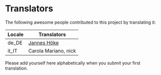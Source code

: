 # Translators

The following awesome people contributed to this project by translating it:

| Locale | Translators                                            |
|--------|--------------------------------------------------------|
| de_DE  | [Jannes Höke](https://github.com/jh0ker)               |
| it_IT  | Carola Mariano, nick                                   |

Please add yourself here alphabetically when you submit your first translation.